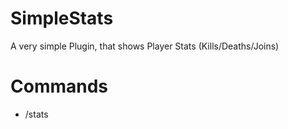 # SimpleStats
A very simple Plugin, that shows Player Stats (Kills/Deaths/Joins)

# Commands
- /stats
